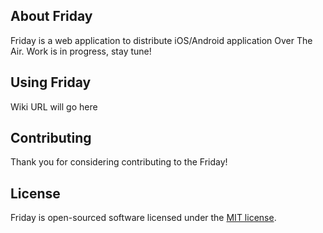
## About Friday

Friday is a web application to distribute iOS/Android application Over The Air.
Work is in progress, stay tune!


## Using Friday

Wiki URL will go here

## Contributing

Thank you for considering contributing to the Friday! 

## License

Friday is open-sourced software licensed under the [MIT license](http://opensource.org/licenses/MIT).
